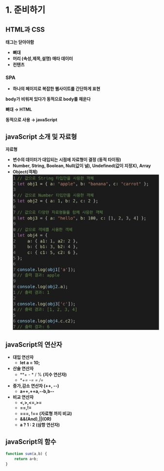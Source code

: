 # 1. 준비하기

## HTML과 CSS

**태그는 닫아야함**  

- **<html><html/> 뼈대**
- **<head><head/>머리 (속성,제목,설명) 매타 데이터**
- **<body><body/> 컨텐츠**

### **SPA**

- **하나의 페이지로 복잡한 웹사이트를 간단하게 표현**


**body가 비워져 있다가 동적으로 body를 채운다**

**뼈대 → HTML**

**동적으로 사용 → javaScript**

## javaScript 소개 및 자료형

**자료형**

- **변수의 데이터가 대입되는 시점에 자료형이 결정 (동적 타이핑)**
- **Number, String, Boolean, Null(값이 널), Undefined(값이 지정X), Array**
- **Object(객체)**
![alt text](<imges/Untitled (1).png>)

## javaScript의 연산자

- **대입 연산자**
    - **let a = 10;**
- **산술 연산자**
    - **+ - * /  %  **(지수 연산자)**
    - **+=  -=   *=   /=**
- **증가,감소 연산자 (++, --)**
    - **a++,++a,--b,b--**
- **비교 연산자**
    - **<,>,<=,>=**
    - **==,!=**
    - **===, !== (자료형 까지 비교)**
    - **&&(And),||(OR)**
    - **a ? 1 : 2 (삼항 연산자)**
 
## javaScript의 함수

```jsx
function sum(a,b) {
	return a+b;
}
```
